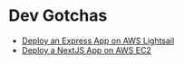 # Dev Gotchas

- [Deploy an Express App on AWS Lightsail](deploy-an-express-app-on-aws-lightsail.md)
- [Deploy a NextJS App on AWS EC2](deploy-a-next-js-app-on-aws-ec2.md)
